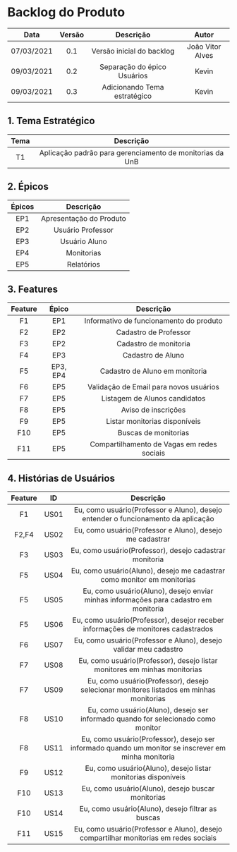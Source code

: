 # Backlog do Produto

|Data|Versão|Descrição|Autor|
|:--:|:--:|:--:|:---:|
| 07/03/2021 | 0.1 | Versão inicial do backlog | João Vitor Alves |
| 09/03/2021 | 0.2 | Separação do épico Usuários | Kevin |
| 09/03/2021 | 0.3 | Adicionando Tema estratégico | Kevin |

## 1. Tema Estratégico
|Tema|Descrição|
|:--:|:--:|
|T1|Aplicação padrão para gerenciamento de monitorias da UnB|

## 2. Épicos

|Épicos|Descrição|
|:--:|:--:|
|EP1|Apresentação do Produto|
|EP2|Usuário Professor      |
|EP3|Usuário Aluno          |
|EP4|Monitorias             |
|EP5|Relatórios             |


## 3. Features

|Feature|Épico|Descrição|
|:--:|:--:|:--:|
|F1|EP1| Informativo de funcionamento do produto    |
|F2|EP2| Cadastro de Professor                      |
|F3|EP2| Cadastro de monitoria                        |
|F4|EP3| Cadastro de Aluno                          |
|F5|EP3, EP4| Cadastro de Aluno em monitoria        |
|F6|EP5| Validação de Email para novos usuários     |
|F7|EP5| Listagem de Alunos candidatos           |
|F8|EP5| Aviso de inscrições                        |
|F9|EP5| Listar monitorias disponíveis                |
|F10|EP5| Buscas de monitorias                        |
|F11|EP5| Compartilhamento de Vagas em redes sociais|

## 4. Histórias de Usuários

|Feature|ID|Descrição|
|:--:|-----|:--:|
|F1|US01| Eu, como usuário(Professor e Aluno), desejo entender o funcionamento da aplicação|
|F2,F4|US02| Eu, como usuário(Professor e Aluno), desejo me cadastrar|
|F3|US03| Eu, como usuário(Professor), desejo cadastrar monitoria|
|F5|US04| Eu, como usuário(Aluno), desejo me cadastrar como monitor em monitorias|
|F5|US05| Eu, como usuário(Aluno), desejo enviar minhas informações para cadastro em monitoria|
|F5|US06| Eu, como usuário(Professor), desejor receber informações de monitores cadastrados|
|F6|US07| Eu, como usuário(Professor e Aluno), desejo validar meu cadastro|
|F7|US08| Eu, como usuário(Professor), desejo listar monitores em minhas monitorias|
|F7|US09| Eu, como usuário(Professor), desejo selecionar monitores listados em minhas monitorias|
|F8|US10| Eu, como usuário(Aluno), desejo ser informado quando for selecionado como monitor|
|F8|US11| Eu, como usuário(Professor), desejo ser informado quando um monitor se inscrever em minha monitoria|
|F9|US12| Eu, como usuário(Aluno), desejo listar monitorias disponíveis|
|F10|US13| Eu, como usuário(Aluno), desejo buscar monitorias|
|F10|US14| Eu, como usuário(Aluno), desejo filtrar as buscas|
|F11|US15| Eu, como usuário(Professor e Aluno), desejo compartilhar monitorias em redes sociais|
